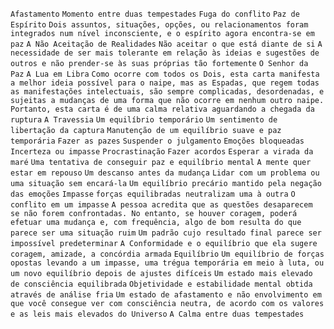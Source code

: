 `Afastamento` `Momento entre duas tempestades` `Fuga do conflito` `Paz de
Espírito` `Dois assuntos, situações, opções, ou relacionamentos foram
integrados num nível inconsciente, e o espírito agora encontra-se em paz` `A
Não Aceitação de Realidades` `Não aceitar o que está diante de si` `A
necessidade de ser mais tolerante em relação às ideias e sugestões de outros e
não prender-se às suas próprias tão fortemente` `O Senhor da Paz` `A Lua em
Libra` `Como ocorre com todos os Dois, esta carta manifesta a melhor ideia
possível para o naipe, mas as Espadas, que regem todas as manifestações
intelectuais, são sempre complicadas, desordenadas, e sujeitas a mudanças de
uma forma que não ocorre em nenhum outro naipe. Portanto, esta carta é de uma
calma relativa aguardando a chegada da ruptura` `A Travessia` `Um equilíbrio
temporário` `Um sentimento de libertação da captura` `Manutenção de um
equilíbrio suave e paz temporária` `Fazer as pazes` `Suspender o julgamento`
`Emoções bloqueadas` `Incerteza ou impasse` `Procrastinação` `Fazer acordos`
`Esperar a virada da maré` `Uma tentativa de conseguir paz e equilíbrio
mental` `A mente quer estar em repouso` `Um descanso antes da mudança` `Lidar
com um problema ou uma situação sem encará-la` `Um equilíbrio precário mantido
pela negação das emoções` `Impasse` `forças equilibradas neutralizam uma à
outra` `O conflito em um impasse` `A pessoa acredita que as questões
desaparecem se não forem confrontadas. No entanto, se houver coragem, poderá
efetuar uma mudança e, com frequência, algo de bom resulta do que parece ser
uma situação ruim` `Um padrão cujo resultado final parece ser impossível
predeterminar` `A Conformidade e o equilíbrio que ela sugere` `coragem,
amizade, a concórdia armada` `Equilíbrio` `Um equilíbrio de forças opostas
levando a um impasse, uma trégua temporária em meio à luta, ou um novo
equilíbrio depois de ajustes difíceis` `Um estado mais elevado de consciência
equilibrada` `Objetividade e estabilidade mental obtida através de análise
fria` `Um estado de afastamento e não envolvimento em que você consegue ver
com consciência neutra, de acordo com os valores e as leis mais elevados do
Universo` `A Calma entre duas tempestades`

